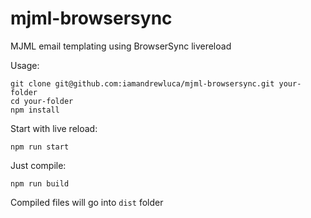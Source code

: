 # mjml-browsersync
MJML email templating using BrowserSync livereload

Usage:
```
git clone git@github.com:iamandrewluca/mjml-browsersync.git your-folder
cd your-folder
npm install
```

Start with live reload:
```
npm run start
```

Just compile:
```
npm run build
```

Compiled files will go into `dist` folder